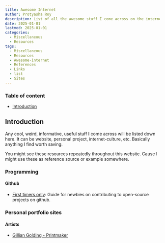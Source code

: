 ```yaml
---
title: Awesome Internet
author: Protyasha Roy
description: List of all the awesome stuff I come across on the internet. Websites, projects, cultures etc.
date: 2025-01-01
lastmod: 2025-01-01
categories:
  - Miscellaneous
  - Resources
tags:
  - Miscellaneous
  - Resources
  - Awesome-internet
  - References
  - Links
  - list
  - Sites
---
```

### Table of content
- [Introduction](#introduction)


## Introduction
Any cool, weird, informative, useful stuff I come across will be listed down here. It can be website, personal project, internet-culture, etc. Basically anything I find worth saving.

You might see these resources repeatedly throughout this website. Cause I might use these as reference source or example somewhere.


### Programming
#### Github
- [First timers only](https://www.firsttimersonly.com/): Guide for newbies on contributing to open-source projects on github.

### Personal portfolio sites
#### Artists
- [Gillian Golding - Printmaker](https://www.gilliangolding.co.uk/)
